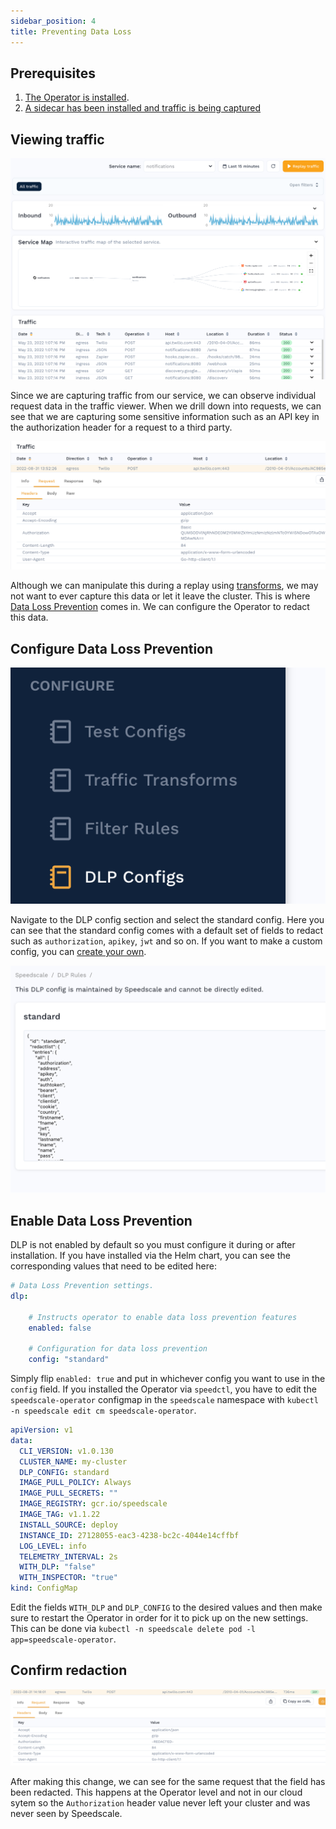 ```yaml
---
sidebar_position: 4
title: Preventing Data Loss
---
```


## Prerequisites
1. [The Operator is installed](../quick-start.md).
2. [A sidecar has been installed and traffic is being captured](../setup/sidecar/README.md)

## Viewing traffic

![Traffic](./observe-traffic-viewer.png)

Since we are capturing traffic from our service, we can observe individual request data in the traffic viewer. When we drill down into requests, we can see that we are capturing some sensitive information such as an API key in the authorization header for a request to a third party.

![RRPair](./rrpair.png)

Although we can manipulate this during a replay using [transforms](../reference/transform-traffic/README.md), we may not want to ever capture this data or let it leave the cluster. This is where [Data Loss Prevention](../reference/dlp.md) comes in. We can configure the Operator to redact this data.

## Configure Data Loss Prevention

![DLP](./dlp/dlp-sidebar.png)

Navigate to the DLP config section and select the standard config. Here you can see that the standard config comes with a default set of fields to redact such as `authorization`, `apikey`, `jwt` and so on. If you want to make a custom config, you can [create your own](../reference/dlp.md).

![Config](./dlp/dlp-config.png)

## Enable Data Loss Prevention

DLP is not enabled by default so you must configure it during or after installation. If you have installed via the Helm chart, you can see the corresponding values that need to be edited here:

```yaml
# Data Loss Prevention settings.
dlp:

    # Instructs operator to enable data loss prevention features
    enabled: false

    # Configuration for data loss prevention
    config: "standard"
```
Simply flip `enabled: true` and put in whichever config you want to use in the `config` field. If you installed the Operator via `speedctl`, you have to edit the `speedscale-operator` configmap in the `speedscale` namespace with `kubectl -n speedscale edit cm speedscale-operator`.

```yaml
apiVersion: v1
data:
  CLI_VERSION: v1.0.130
  CLUSTER_NAME: my-cluster
  DLP_CONFIG: standard
  IMAGE_PULL_POLICY: Always
  IMAGE_PULL_SECRETS: ""
  IMAGE_REGISTRY: gcr.io/speedscale
  IMAGE_TAG: v1.1.22
  INSTALL_SOURCE: deploy
  INSTANCE_ID: 27128055-eac3-4238-bc2c-4044e14cffbf
  LOG_LEVEL: info
  TELEMETRY_INTERVAL: 2s
  WITH_DLP: "false"
  WITH_INSPECTOR: "true"
kind: ConfigMap
```

Edit the fields `WITH_DLP` and `DLP_CONFIG` to the desired values and then make sure to restart the Operator in order for it to pick up on the new settings. This can be done via `kubectl -n speedscale delete pod -l app=speedscale-operator`.

## Confirm redaction

![Redacted](./dlp/redacted.png)

After making this change, we can see for the same request that the field has been redacted. This happens at the Operator level and not in our cloud sytem so the `Authorization` header value never left your cluster and was never seen by Speedscale.
